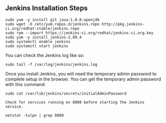 ## Jenkins Installation Steps

```
sudo yum -y install git java-1.8.0-openjdk
sudo wget -O /etc/yum.repos.d/jenkins.repo http://pkg.jenkins-ci.org/redhat-stable/jenkins.repo
sudo rpm --import https://jenkins-ci.org/redhat/jenkins-ci.org.key
sudo yum -y install jenkins-2.89.4
sudo systemctl enable jenkins
sudo systemctl start jenkins
```

You can check the Jenkins log like so:

```
sudo tail -f /var/log/jenkins/jenkins.log

```

Once you install Jenkins, you will need the temporary admin password to complete setup in the browser. You can get the temporary admin password with this command:

```
sudo cat /var/lib/jenkins/secrets/initialAdminPassword
```
```
Check for services running on 8080 before starting the Jenkins service.

netstat -tulpn | grep 8080
```
